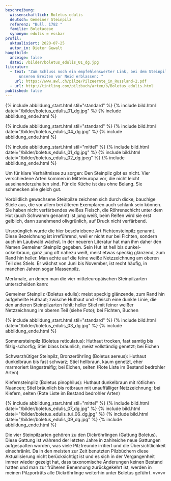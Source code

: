 ```yaml
---
beschreibung:
  wissenschaftlich: Boletus edulis
  deutsch: Gemeiner Steinpilz
  referenz: "Bull. 1782 "
  familie: Boletaceae
  synonym: edulis = essbar
profil:
  aktualisiert: 2020-07-25
  autor_in: Dieter Gewalt
hauptbild:
  anzeige: false
  datei: /bilder/boletus_edulis_01_dg.jpg
literatur:
  - text: "Zum Schluss noch ein empfehlenswerter Link, bei dem Steinpilzsammler in
      unseren Breiten vor Neid erblassen: "
    url: https://www.awl.ch/pilze/Pilzeernte_in_Russland-2.pdf
  - url: http://tintling.com/pilzbuch/arten/b/Boletus_edulis.html
published: false
---
```

{% include abbildung_start.html stil="standard" %}
{% include bild.html datei="/bilder/boletus_edulis_01_dg.jpg" %}
{% include abbildung_ende.html %}

{% include abbildung_start.html stil="standard" %}
{% include bild.html datei="/bilder/boletus_edulis_04_dg.jpg" %}
{% include abbildung_ende.html %}

{% include abbildung_start.html stil="mittel" %}
{% include bild.html datei="/bilder/boletus_edulis_01_dg.jpg" %}
{% include bild.html datei="/bilder/boletus_edulis_02_dg.jpeg" %}
{% include abbildung_ende.html %}

Um für klare Verhältmisse zu sorgen: Den Steinpilz gibt es nicht. Vier verschiedene Arten kommen in Mitteleuropa vor, die nicht leicht auseinanderzuhalten sind. Für die Küche ist das ohne Belang. Sie schmecken alle gleich gut. 

Vorbildlich gewachsene Steinpilze zeichnen sich durch dicke, bauchige Stiele aus, die vor allem bei älteren Exemplaren auch schlank sein können. Sie haben nicht verfärbendes weißes Fleisch, die Röhrenschicht unter dem Hut (auch Schwamm genannt) ist jung weiß, beim Reifen wird sie erst gelblich, dann zunehmend olivgrünlich, auf Druck nicht verfärbend.

Ursrpünglich wurde die hier beschriebene Art Fichtensteinpilz genannt. Diese Bezeichnung ist irreführend, weil er nicht nur bei Fichten, sondern auch im Laubwald wächst. In der neueren Literatur hat man ihm daher den Namen Gemeiner Steinpilz gegeben. Sein Hut ist hell bis dunkel-ockerbraun, ganz jung oft nahezu weiß, meist etwas speckig glänzend, zum Rand hin heller. Man achte auf die feine weiße Netzzeichnung am oberen Teil des Stiels. Er wächst von Juni bis November, ist recht häufig, in manchen Jahren sogar Massenpilz.

Merkmale, an denen man die vier mitteleuropäischen Steinpilzarten unterscheiden kann:

Gemeiner Steinpilz (Boletus edulis): meist speckig glänzende, zum Rand hin aufgehellte Huthaut; zwische Huthaut und -fleisch eine dunkle Linie, die den anderen Steinpilzarten fehlt; heller Stiel mit feiner weißer Netzzeichnung im oberen Teil (siehe Foto); bei Fichten, Buchen

{% include abbildung_start.html stil="standard" %}
{% include bild.html datei="/bilder/boletus_edulis_03_dg.jpg" %}
{% include abbildung_ende.html %}

Sommersteinpilz (Boletus reticulatus): Huthaut trocken, fast samtig bis filzig-schorfig; Stiel blass bräunlich, meist vollständig genetzt; bei Eichen  

Schwarzhütiger Steinpilz, Bronzeröhrling (Boletus aereus): Huthaut dunkelbraun bis fast schwarz; Stiel hellbraun, kaum genetzt, eher marmoriert längsstreifig; bei Eichen, selten (Rote Liste im Bestand bedrohler Arten)  

Kiefernsteinpilz (Boletus pinophilus): Huthaut dunkelbraun mit rötlichen Nuancen; Stiel bräunlich bis rotbraun mit unauffälliger Netzzeichnung; bei Kiefern, selten (Rote Liste im Bestand bedrohler Arten)

{% include abbildung_start.html stil="mittel" %}
{% include bild.html datei="/bilder/boletus_edulis_07_dg.jpg" %}
{% include bild.html datei="/bilder/boletus_edulis_tui_06_dg.jpg" %}
{% include bild.html datei="/bilder/boletus_edulis_09_dg.jpg" %}
{% include abbildung_ende.html %}

Die vier Steinpilzarten gehören zu den Dickröhrlingen (Gattung Boletus). Diese Gattung ist während der letzten Jahre in zahlreiche neue Gattungen aufgespalten worden, was viele Pilzfreunde irritiert und die Übersichtlichkeit einschränkt. Da in den meisten zur Zeit benutzten Pilzbüchern diese Aktualisierung nicht berücksichtigt ist und es sich in der Vergangenheit immer wieder gezeigt hat, dass taxonomische Änderungen keinen Bestand hatten und man zur früheren Benennung zurückgekehrt ist, werden in meinen Pilzporträts alle Dickröhrlinge weiterhin unter Boletus geführt. vvvvv
